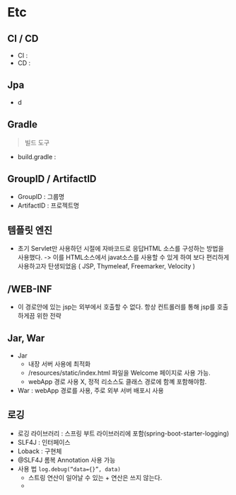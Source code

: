# Etc
##  CI / CD
- CI : 
- CD :  

## Jpa
- d

## Gradle
> 빌드 도구  

- build.gradle :  


## GroupID / ArtifactID 
 - GroupID : 그룹명
 - ArtifactID : 프로젝트명

## 템플릿 엔진
- 초기 Servlet만 사용하던 시절에 자바코드로 응답HTML 소스를 구성하는 방법을 사용했다. -> 이를 HTML소스에서 javat소스를 사용할 수 있게 하여 보다 편리하게  사용하고자 탄생되었음 ( JSP, Thymeleaf, Freemarker, Velocity )

## /WEB-INF
- 이 경로안에 있는 jsp는 외부에서 호출할 수 없다. 항상 컨트롤러를 통해 jsp를 호출하게끔 위한 전략

## Jar, War
 - Jar 
 	- 내장 서버 사용에 최적화
 	- /resources/static/index.html 파일을 Welcome 페이지로 사용 가능.
 	- webApp 경로 사용 X, 정적 리소스도 클래스 경로에 함꼐 포함해야함.
 - War  : webApp 경로를 사용, 주로 외부 서버 배포시 사용

## 로깅
- 로깅 라이브러리 : 스프링 부트 라이브러리에 포함(spring-boot-starter-logging)
- SLF4J : 인터페이스
- Loback : 구현체
- @SLF4J 롬복 Annotation 사용 가능
- 사용 법 `log.debug(“data={}”, data)` 
	- 스트링 연산이 일어날 수 있는 + 연산은 쓰지 않는다.
	- 

  